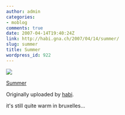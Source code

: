 ```yaml
---
author: admin
categories:
- moblog
comments: true
date: 2007-04-14T19:40:24Z
link: http://habi.gna.ch/2007/04/14/summer/
slug: summer
title: Summer
wordpress_id: 922
---
```


[![](http://farm1.static.flickr.com/215/458970607_4a64453c6a_m.jpg)](http://www.flickr.com/photos/habi/458970607/)
   

 
  [Summer](http://www.flickr.com/photos/habi/458970607/)
    

  Originally uploaded by [habi](http://www.flickr.com/people/habi/).
 



it's still quite warm in bruxelles...
  

